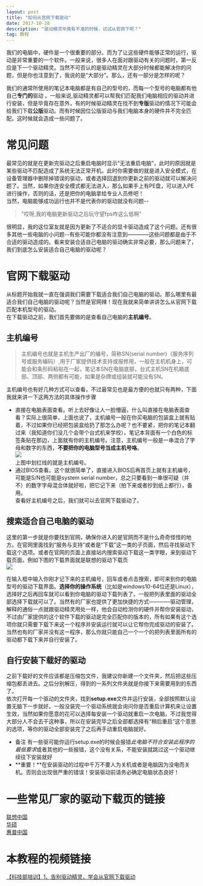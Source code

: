 ```yaml
---
layout: post
title: "如何从官网下载驱动" 
date: 2017-10-28 
description: "驱动精灵毕竟有不准的时候，试试从官网下呢？"
tag: 教程
---     
```

我们的电脑中，硬件是一个很重要的部分。而为了让这些硬件能够正常的运行，驱动是非常重要的一个软件。一般来说，很多人在面对跟驱动有关的问题时，第一反应是下一个驱动精灵。当然不可否认的是驱动精灵在大部分时候都能解决你的问题，但是你也注意到了，我说的是“大部分”。那么，还有一部分是怎样的呢？  

我们的通常所使用的笔记本电脑都是有自己的型号的，而每一个型号的电脑都有他自己**专门的**驱动 。一般来说,驱动精灵都可以帮我们匹配我们电脑相应的驱动并进行安装，但是毕竟存在意外，有的时候驱动精灵在找不到**专版**驱动的情况下可能会给我们下载**公版**驱动。而有时候因位公版驱动与我们电脑本身的硬件并不完全匹配。这时候就会造成一些问题了。         

#       常见问题           
最常见的就是在更新完驱动之后重启电脑时显示“无法重启电脑”，此时的原因就是某些驱动不匹配造成了系统无法正常开机。此时你需要做的就是进入安全模式，在设备管理器中删除掉错误的驱动，或者选择回退到你更新之前的驱动就可以解决问题了。当然，如果你连安全模式都无法进入，那么如果手上有PE盘，可以进入PE进行操作，否则的话，还是把你的电脑拿给专业人员修吧！        
当然，电脑能够成功运行也并不是代表你的驱动就没有问题--      
>"哎呀,我的电脑更新驱动之后玩守望fps咋这么低啊"          

很明显，我的这位室友就是因为更新了不适合的显卡驱动造成了这个问题。还有很多其他一些电脑的小问题--有些可能你都没有注意到————这些问题都是由于不合适的驱动造成的。看来安装合适自己电脑的驱动确实非常必要，那么问题来了，我们到底怎么安装适合自己电脑的驱动呢？      

#       官网下载驱动      
从标题开始我就一直在强调我们需要下载适合我们自己电脑的驱动。那么哪里有最适合我们自己电脑的驱动呢？当然是官网辣！现在我就来简单讲讲怎么从官网下载匹配本机型号的驱动。      
在下载驱动之前，我们首先要做的是查看自己电脑的**主机编号**。        
##  主机编号    
>主机编号也就是主机生产出厂的编号，简称SN(serial number)（服务序列号或服务编码）,用于厂家提供技术支持或报修用，一般在主机机身上，可能会和条形码粘贴在一起，笔记本SN在电脑底部，台式主机SN在机箱底部、顶部、两侧都有可能，如果是杂牌或组装就可能没有SN。       

主机编号也有好几种方式可以查看，不过最常见也是最方便的也就只有两种，下面我就来讲一下这两方法的具体操作步骤       
- 直接在电脑表面查看。听上去好像让人一脸懵逼，什么叫直接在电脑表面查看？实际上很简单，上面也说了，主机编号一般在你买电脑的包装盒上就有贴着，不过如果你已经把包装盒给扔了那怎么办呢？也不要紧，把你的笔记本翻过来（我知道你们没几个会带个台式机来学校），笔记本背面有一个白色的标签条贴在那边，上面就有你的主机编号。注意，主机编号一般是一串混合了字母和数字的东西，**不要把你的电脑型号当成主机号咯**。     
![](http://a3.qpic.cn/psb?/V117MGIn3dBRDw/bv9NlS38dMtsXIbALJOf8VLrngD4SAufvS9TGm0EAVU!/b/dPIAAAAAAAAA&bo=OASxBRgGOAgRCZg!&rf=viewer_4)      
上图中划红线的就是主机编号。      
- 通过BIOS查看。这个就很简单了，直接进入BIOS后再首页上就有主机编号，可能是S/N也可能是system serial number，总之只要看到一串很可疑（并不）的数字字母混合体就好啦，把它记下来（拍下来或者抄到纸上都行），备用。     
查看好主机编号之后，我们就可以去官网下载驱动了。        
##  搜索适合自己电脑的驱动       
这里的第一步就是你要找到官网，确保你进入的是官网而不是什么奇奇怪怪的地方。在官网里面找到“服务与支持”或者是“下载”这一类的子页面，然后寻找驱动下载这个选项。或者在官网的页面上直接站内搜索驱动下载这一类字眼，来到驱动下载页面。例如下图的下载界面就是联想的驱动下载页        
![](http://a1.qpic.cn/psb?/V117MGIn3dBRDw/kaP.WaN2Clnsdy2mNBLaYZ*1aobZEIg6O*bDhK0c4*k!/b/dPMAAAAAAAAA&bo=VQX*AlUF*wIDACU!&rf=viewer_4)      

在输入框中输入你刚才记下来的主机编号，回车或者点击搜索，即可来到你的电脑型号的驱动下载界面。**选择你的操作系统**（比如是windows10-64位还是Linux），选择好之后再回车就可以看到你电脑的驱动下载列表了。一般把列表里面的驱动全部选择下载就可以了。当然有的厂家也提供了更加快捷的方式————驱动管理，解释的通俗一点就跟驱动精灵用处一样，他会自动检测你的硬件并帮你安装驱动，不过由厂家提供的这个软件下载的驱动是完全匹配你的版本的，所有如果有这个选项你就只需要下载下来这一个程序并安装运行就可以让它帮你完成驱动的安装了。当然也有的厂家并没有这一程序，那么你就只能自己一个一个的把列表里面所有的驱动都下载下来并自行安装了。     
##  自行安装下载好的驱动        
之前下载好的文件应该都是压缩包文件，我建议你新建一个文件夹，然后把这些压缩包都丢进去。之后分别解压，得到的一系列文件夹就是你接下来需要用到的东西了。      
依次打开每一个驱动的文件夹，找到**setup.exe**文件并运行安装，全部按照默认设置无脑下一步就好。一般没装完一个驱动系统就会询问你是否重启计算机来让设置生效，当然如果你愿意的花可以选择每安装一个驱动就重启一次电脑，不过我觉得大部分人不会去干这种事，所以在安装完毕之后全部都选择有“稍后重启”这个意思的选项，等你的驱动全部安装完了之后再手动重启电脑就好。        
- 备注  有一些驱可能你运行setup.exe的时候会报错*此电脑不符合安装此程序的最低要求*或者其他的一些报错，这个没有关系，不能安装就跳过这一个驱动继续往下安装就好       
- **重要！**在安装驱动的过程中千万不要人为关机或者是电脑因为没电而关机。否则会出现很严重的错误！安装驱动前请务必确定电脑状态良好！        

#  一些常见厂家的驱动下载页的链接        
[联想中国](http://support.lenovo.com.cn/lenovo/wsi/Modules/NewDrive.aspx)     
[华硕](http://www.asus.com.cn/support/Download-Center/)       
[惠普中国](https://support.hp.com/cn-zh/drivers)        

# 本教程的视频链接      
[【科技部培训】1、告别驱动精灵，学会从官网下载驱动](http://www.bilibili.com/video/av15648463/)      


